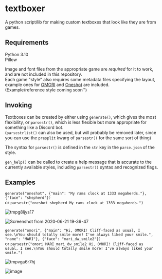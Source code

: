 # textboxer
A python script/lib for making custom textboxes that look like they are from games.

## Requirements
Python 3.10  
Pillow

Image and font files from the appropriate game are *required* for it to work, and are not included in this repository.  
Each game "style" also requires some metadata files specifying the layout, example ones for [OMORI](resources/styles/omori/data) and [Oneshot](resources/styles/oneshot/data) are included.  
(Example/reference style coming soon™)

## Invoking
Textboxes can be created by either using `generate()`, which gives the most flexibility, or `parsestr()`, which is less flexible but more appropriate for something like a Discord bot.  
(`parsestrlist()` can also be used, but will probably be removed later, since you can use the `presplit` kwarg of `parsestr()` for the same sort of thing)

The syntax for `parsestr()` is defined in the `str` key in the `parse.json` of the style.

`gen_help()` can be called to create a help message that is accurate to the currently available styles, including `parsestr()` syntax and recognized flags.

## Examples
`generate("oneshot", {"main": "My rams clock at 1333 megaherds."}, {"face": "shepherd"})`  
or `parsestr("oneshot shepherd My rams clock at 1333 megaherds.")`

![tmpg8ljys17](https://user-images.githubusercontent.com/66188216/156435804-e1d1d78c-dc63-4048-bfa2-29d609ca69d0.PNG)

![Screenshot from 2020-06-21 19-39-47](https://user-images.githubusercontent.com/66188216/156435960-1001f002-075e-44e1-a86e-aed1a843cb03.png)


`generate("omori", {"main": "Hi, OMORI! Cliff-faced as usual, I see.\nYou should totally smile more! I've always liked your smile.", "name": "MARI"}, {"face": "mari_dw_smile2"})`  
or `parsestr("omori MARI mari_dw_smile2 Hi, OMORI! Cliff-faced as usual, I see.\nYou should totally smile more! I've always liked your smile.")`

![tmpvga6r7hj](https://user-images.githubusercontent.com/66188216/156437165-4b04d18b-add3-44e8-bd5a-75abc6aa24b7.PNG)

![image](https://user-images.githubusercontent.com/66188216/156436883-afa277a0-f114-41bb-953d-2f3944c33b7e.png)
